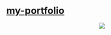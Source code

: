 ## [<span style="font-size:larger;">my-portfolio</span>](https://atharvmaskeportfolio.netlify.app/)

<p align="center">
  <img src="https://github.com/atharvmaske/my-portfolio/assets/132181444/61dfd5ec-99de-4443-a7ea-7a8a475663b7">
</p>

